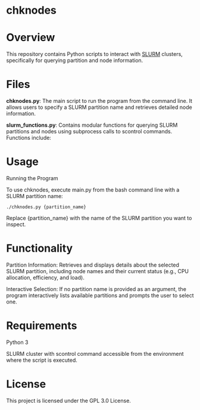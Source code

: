 # chknodes
# Overview

This repository contains Python scripts to interact with [SLURM]([url](https://slurm.schedmd.com/quickstart.html)) clusters, specifically for querying partition and node information.

# Files
**chknodes.py**: The main script to run the program from the command line. It allows users to specify a SLURM partition name and retrieves detailed node information.

**slurm_functions.py**: Contains modular functions for querying SLURM partitions and nodes using subprocess calls to scontrol commands. Functions include:

# Usage
Running the Program

To use chknodes, execute main.py from the bash command line with a SLURM partition name:

    ./chknodes.py {partition_name}

Replace {partition_name} with the name of the SLURM partition you want to inspect.

# Functionality

Partition Information: Retrieves and displays details about the selected SLURM partition, including node names and their current status (e.g., CPU allocation, efficiency, and load).

Interactive Selection: If no partition name is provided as an argument, the program interactively lists available partitions and prompts the user to select one.

# Requirements

Python 3

SLURM cluster with scontrol command accessible from the environment where the script is executed.

# License

This project is licensed under the GPL 3.0 License.
